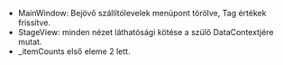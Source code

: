 - MainWindow: Bejövő szállítólevelek menüpont törölve, Tag értékek frissítve.
- StageView: minden nézet láthatósági kötése a szülő DataContextjére mutat.
- _itemCounts első eleme 2 lett.

